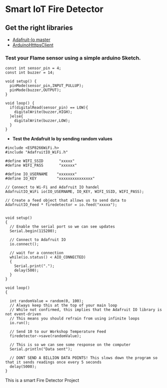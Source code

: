 # Smart IoT Fire Detector
## Get the right libraries 
- [Adafruit-Io master][def]
- [ArduinoHtttpsClient][def2]

### Test your Flame sensor using a simple arduino Sketch.

```
const int sensor_pin = 4;
const int buzzer = 14;

void setup() {
  pinMode(sensor_pin,INPUT_PULLUP);
  pinMode(buzzer,OUTPUT);
}

void loop() {
  if(digitalRead(sensor_pin) == LOW){
    digitalWrite(buzzer,HIGH);
  }else{
    digitalWrite(buzzer,LOW);
  }
}
```
- **Test the Ardafruit Io by sending random values**

```
#include <ESP8266WiFi.h>
#include "AdafruitIO_WiFi.h"
 
#define WIFI_SSID       "xxxxx"
#define WIFI_PASS       "xxxxxx"
 
#define IO_USERNAME    "xxxxxxx"
#define IO_KEY         "xxxxxxxxxxxxxxx"
 
// Connect to Wi-Fi and Adafruit IO handel 
AdafruitIO_WiFi io(IO_USERNAME, IO_KEY, WIFI_SSID, WIFI_PASS);
 
// Create a feed object that allows us to send data to
AdafruitIO_Feed * firedetector = io.feed("xxxxx");
 

void setup() 
{
  // Enable the serial port so we can see updates 
  Serial.begin(115200);
 
  // Connect to Adafruit IO
  io.connect();
 
  // wait for a connection
  while(io.status() < AIO_CONNECTED) 
  {
    Serial.print(".");
    delay(500);
  }
}
 
void loop() 
{

  int randomValue = random(0, 100); 
  // Always keep this at the top of your main loop
  // While not confirmed, this implies that the Adafruit IO library is not event-driven
  // This means you should refrain from using infinite loops
  io.run();
 
  // Send 10 to our Workshop Temperature Feed
  firedetector->save(randomValue);
 
  // This is so we can see some response on the computer
  Serial.println("Data sent");
 
  // DONT SEND A BILLION DATA POINTS! This slows down the program so that it sends readings once every 5 seconds
  delay(5000);
}
```

 This is a smart Fire Detector Project


[def]: https://github.com/AronAyub/Smart-IoT-Fire-Detector/blob/main/Adafruit_IO_Arduino-master.zip
[def2]: https://github.com/arduino-libraries/ArduinoHttpClient

